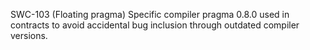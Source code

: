 SWC-103 (Floating pragma)
Specific compiler pragma 0.8.0 used in contracts to avoid accidental bug inclusion through outdated compiler versions.

<!-- SWC-105 (Unprotected Ether Withdrawal)
withdraw is protected with OpenZeppelin Ownable's onlyOwner modifier.

SWC-104 (Unchecked Call Return Value)
The return value from a call to the owner's address in addAsTenant is checked with require to ensure transaction rollback if call fails.

Modifiers used only for validation
All modifiers in contract(s) only validate data with require statements.

Pull over push
All functions that modify state are based on receiving calls rather than making contract calls. -->